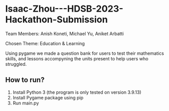 # Isaac-Zhou---HDSB-2023-Hackathon-Submission

Team Members: Anish Koneti, Michael Yu, Aniket Arbatti

Chosen Theme: Education & Learning

Using pygame we made a question bank for users to test their mathematics skills, and lessons accompyning the units present to help users who struggled.

## How to run?
1. Install Python 3 (the program is only tested on version 3.9.13)
2. Install Pygame package using pip
3. Run main.py

